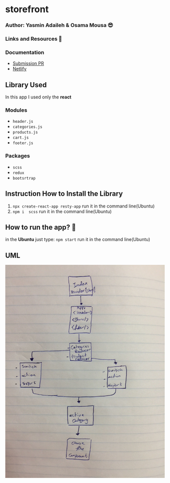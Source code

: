 # storefront

### Author: Yasmin Adaileh &amp; Osama Mousa :sunglasses:

### Links and Resources :paperclip:


### Documentation
- [Submission PR](https://github.com/yasmin-401-advanced-javascript/storefront/pull/2)
- [Netlify](https://storefront-combined-reducers.netlify.app/)
## Library Used

In this app I used only the **react**

### Modules
- `header.js` 
- `categories.js`
- `products.js`
- `cart.js`
- `footer.js` 

### Packages
- `scss`
- `redux`
- `bootsrtrap`

## Instruction How to Install the Library

1. `npx create-react-app resty-app` run it in the command line(Ubuntu)
1. `npm i  scss` run it in the command line(Ubuntu)


## How to run the app? :runner:

in the **Ubuntu** just type:
`npm start` run it in the command line(Ubuntu)


## UML

![UML](./img/uml.jpg)
